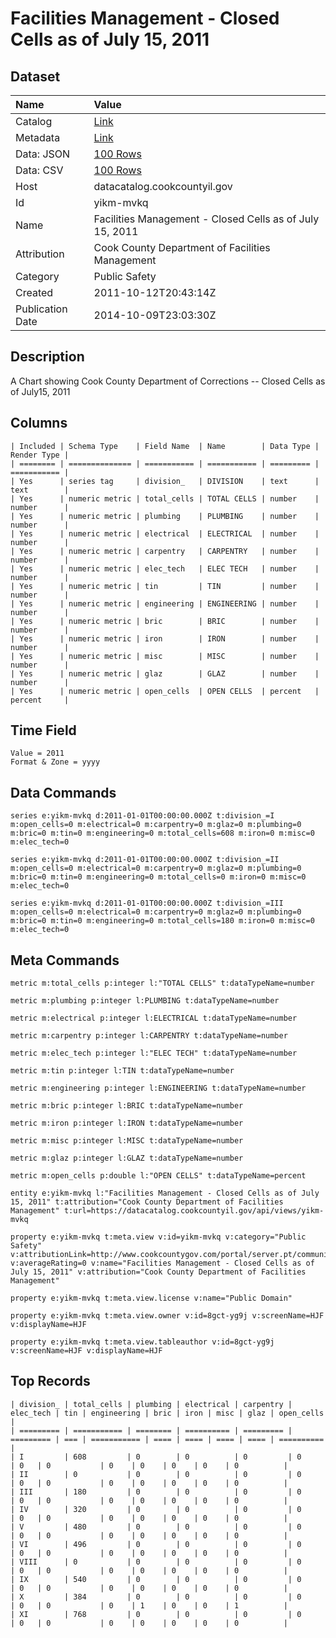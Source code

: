 # Facilities Management - Closed Cells as of July 15, 2011

## Dataset

| Name | Value |
| :--- | :---- |
| Catalog | [Link](https://catalog.data.gov/dataset/facilities-management-closed-cells-as-of-july-15-2011-80920) |
| Metadata | [Link](https://datacatalog.cookcountyil.gov/api/views/yikm-mvkq) |
| Data: JSON | [100 Rows](https://datacatalog.cookcountyil.gov/api/views/yikm-mvkq/rows.json?max_rows=100) |
| Data: CSV | [100 Rows](https://datacatalog.cookcountyil.gov/api/views/yikm-mvkq/rows.csv?max_rows=100) |
| Host | datacatalog.cookcountyil.gov |
| Id | yikm-mvkq |
| Name | Facilities Management - Closed Cells as of July 15, 2011 |
| Attribution | Cook County Department of Facilities Management |
| Category | Public Safety |
| Created | 2011-10-12T20:43:14Z |
| Publication Date | 2014-10-09T23:03:30Z |

## Description

A Chart showing Cook County Department of Corrections -- Closed Cells as of July15, 2011

## Columns

```ls
| Included | Schema Type    | Field Name  | Name        | Data Type | Render Type |
| ======== | ============== | =========== | =========== | ========= | =========== |
| Yes      | series tag     | division_   | DIVISION    | text      | text        |
| Yes      | numeric metric | total_cells | TOTAL CELLS | number    | number      |
| Yes      | numeric metric | plumbing    | PLUMBING    | number    | number      |
| Yes      | numeric metric | electrical  | ELECTRICAL  | number    | number      |
| Yes      | numeric metric | carpentry   | CARPENTRY   | number    | number      |
| Yes      | numeric metric | elec_tech   | ELEC TECH   | number    | number      |
| Yes      | numeric metric | tin         | TIN         | number    | number      |
| Yes      | numeric metric | engineering | ENGINEERING | number    | number      |
| Yes      | numeric metric | bric        | BRIC        | number    | number      |
| Yes      | numeric metric | iron        | IRON        | number    | number      |
| Yes      | numeric metric | misc        | MISC        | number    | number      |
| Yes      | numeric metric | glaz        | GLAZ        | number    | number      |
| Yes      | numeric metric | open_cells  | OPEN CELLS  | percent   | percent     |
```

## Time Field

```ls
Value = 2011
Format & Zone = yyyy
```

## Data Commands

```ls
series e:yikm-mvkq d:2011-01-01T00:00:00.000Z t:division_=I m:open_cells=0 m:electrical=0 m:carpentry=0 m:glaz=0 m:plumbing=0 m:bric=0 m:tin=0 m:engineering=0 m:total_cells=608 m:iron=0 m:misc=0 m:elec_tech=0

series e:yikm-mvkq d:2011-01-01T00:00:00.000Z t:division_=II m:open_cells=0 m:electrical=0 m:carpentry=0 m:glaz=0 m:plumbing=0 m:bric=0 m:tin=0 m:engineering=0 m:total_cells=0 m:iron=0 m:misc=0 m:elec_tech=0

series e:yikm-mvkq d:2011-01-01T00:00:00.000Z t:division_=III m:open_cells=0 m:electrical=0 m:carpentry=0 m:glaz=0 m:plumbing=0 m:bric=0 m:tin=0 m:engineering=0 m:total_cells=180 m:iron=0 m:misc=0 m:elec_tech=0
```

## Meta Commands

```ls
metric m:total_cells p:integer l:"TOTAL CELLS" t:dataTypeName=number

metric m:plumbing p:integer l:PLUMBING t:dataTypeName=number

metric m:electrical p:integer l:ELECTRICAL t:dataTypeName=number

metric m:carpentry p:integer l:CARPENTRY t:dataTypeName=number

metric m:elec_tech p:integer l:"ELEC TECH" t:dataTypeName=number

metric m:tin p:integer l:TIN t:dataTypeName=number

metric m:engineering p:integer l:ENGINEERING t:dataTypeName=number

metric m:bric p:integer l:BRIC t:dataTypeName=number

metric m:iron p:integer l:IRON t:dataTypeName=number

metric m:misc p:integer l:MISC t:dataTypeName=number

metric m:glaz p:integer l:GLAZ t:dataTypeName=number

metric m:open_cells p:double l:"OPEN CELLS" t:dataTypeName=percent

entity e:yikm-mvkq l:"Facilities Management - Closed Cells as of July 15, 2011" t:attribution="Cook County Department of Facilities Management" t:url=https://datacatalog.cookcountyil.gov/api/views/yikm-mvkq

property e:yikm-mvkq t:meta.view v:id=yikm-mvkq v:category="Public Safety" v:attributionLink=http://www.cookcountygov.com/portal/server.pt/community/facilities_management/294/facilities_management v:averageRating=0 v:name="Facilities Management - Closed Cells as of July 15, 2011" v:attribution="Cook County Department of Facilities Management"

property e:yikm-mvkq t:meta.view.license v:name="Public Domain"

property e:yikm-mvkq t:meta.view.owner v:id=8gct-yg9j v:screenName=HJF v:displayName=HJF

property e:yikm-mvkq t:meta.view.tableauthor v:id=8gct-yg9j v:screenName=HJF v:displayName=HJF
```

## Top Records

```ls
| division_ | total_cells | plumbing | electrical | carpentry | elec_tech | tin | engineering | bric | iron | misc | glaz | open_cells | 
| ========= | =========== | ======== | ========== | ========= | ========= | === | =========== | ==== | ==== | ==== | ==== | ========== | 
| I         | 608         | 0        | 0          | 0         | 0         | 0   | 0           | 0    | 0    | 0    | 0    | 0          | 
| II        | 0           | 0        | 0          | 0         | 0         | 0   | 0           | 0    | 0    | 0    | 0    | 0          | 
| III       | 180         | 0        | 0          | 0         | 0         | 0   | 0           | 0    | 0    | 0    | 0    | 0          | 
| IV        | 320         | 0        | 0          | 0         | 0         | 0   | 0           | 0    | 0    | 0    | 0    | 0          | 
| V         | 480         | 0        | 0          | 0         | 0         | 0   | 0           | 0    | 0    | 0    | 0    | 0          | 
| VI        | 496         | 0        | 0          | 0         | 0         | 0   | 0           | 0    | 0    | 0    | 0    | 0          | 
| VIII      | 0           | 0        | 0          | 0         | 0         | 0   | 0           | 0    | 0    | 0    | 0    | 0          | 
| IX        | 540         | 0        | 0          | 0         | 0         | 0   | 0           | 0    | 0    | 0    | 0    | 0          | 
| X         | 384         | 0        | 0          | 0         | 0         | 0   | 0           | 0    | 1    | 0    | 0    | 1          | 
| XI        | 768         | 0        | 0          | 0         | 0         | 0   | 0           | 0    | 0    | 0    | 0    | 0          | 
```